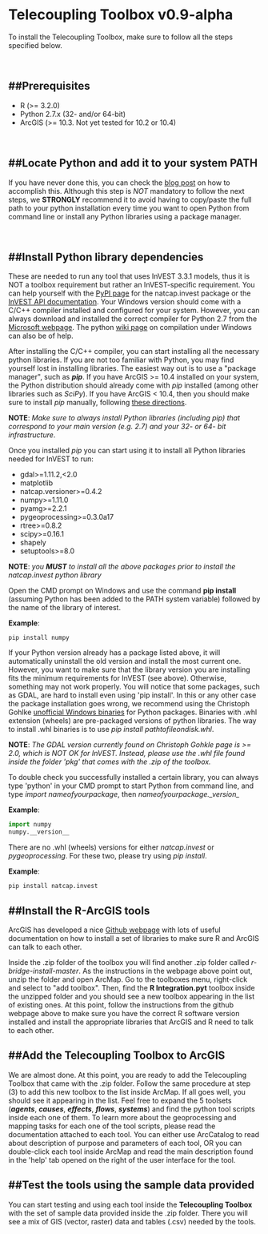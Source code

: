 Telecoupling Toolbox v0.9-alpha
===========
To install the Telecoupling Toolbox, make sure to follow all the steps specified below.

<br />

##Prerequisites
-----------
* R (>= 3.2.0)
* Python 2.7.x (32- and/or 64-bit)
* ArcGIS (>= 10.3. Not yet tested for 10.2 or 10.4)

<br data-effect="nomal"/>

##Locate Python and add it to your system PATH
------------
If you have never done this, you can check the [blog post](https://pythongisandstuff.wordpress.com/2013/07/10/locating-python-adding-to-path-and-accessing-arcpy/) on how to accomplish this. Although this step is *NOT* mandatory to follow the next steps, we **STRONGLY** recommend it to avoid having to copy/paste the full path to your python installation every time you want to open Python from command line or install any Python libraries using a package manager.

<br data-effect="slide"/>

##Install Python library dependencies
---------------------
These are needed to run any tool that uses InVEST 3.3.1 models, thus it is NOT a toolbox requirement but rather an InVEST-specific requirement. You can help yourself with the [PyPI page](https://pypi.python.org/pypi/natcap.invest/3.3.1 ) for the natcap.invest package or the [InVEST API documentation](http://invest.readthedocs.io/en/latest/installing.html). Your Windows version should come with a C/C++ compiler installed and configured for your system. However, you can always download and installed the correct compiler for Python 2.7 from the [Microsoft webpage](https://www.microsoft.com/en-us/download/details.aspx?id=44266). The python [wiki page](https://wiki.python.org/moin/WindowsCompilers) on compilation under Windows can also be of help.

After installing the C/C++ compiler, you can start installing all the necessary python libraries. If you are not too familiar with Python, you may find yourself lost in installing libraries. The easiest way out is to use a "package manager", such as __*pip*__. If you have ArcGIS >= 10.4 installed on your system, the Python distribution should already come with *pip* installed (among other libraries such as *SciPy*). If you have ArcGIS < 10.4, then you should make sure to install *pip* manually, following [these directions](https://pip.pypa.io/en/stable/installing/). 

**NOTE**: *Make sure to always install Python libraries (including *pip*) that correspond to your main version (e.g. 2.7) and your 32- or 64- bit infrastructure*.

Once you installed *pip* you can start using it to install all Python libraries needed for InVEST to run:

* gdal>=1.11.2,<2.0
* matplotlib
* natcap.versioner>=0.4.2
* numpy>=1.11.0
* pyamg>=2.2.1
* pygeoprocessing>=0.3.0a17
* rtree>=0.8.2
* scipy>=0.16.1
* shapely
* setuptools>=8.0

**NOTE**: *you __MUST__ to install all the above packages prior to install the natcap.invest python library*

Open the CMD prompt on Windows and use the command **pip install** (assuming Python has been added to the PATH system variable) followed by the name of the library of interest.

**Example**:

```
pip install numpy
```

If your Python version already has a package listed above, it will automatically uninstall the old version and install the most current one. However, you want to make sure that the library version you are installing fits the minimum requirements for InVEST (see above). Otherwise, something may not work properly. You will notice that some packages, such as GDAL, are hard to install even using
'pip install'. In this or any other case the package installation goes wrong, we recommend using the Christoph Gohlke [unofficial Windows binaries](http://www.lfd.uci.edu/~gohlke/pythonlibs/) for Python packages. Binaries with .whl extension (wheels) are pre-packaged versions of python libraries. The way to install .whl binaries is to use _pip install pathtofileondisk.whl_.

**NOTE**: *The GDAL version currently found on Christoph Gohkle page is >= 2.0, which is NOT OK for InVEST. Instead, please use the .whl file found inside the folder 'pkg' that comes with the .zip of the toolbox.*

To double check you successfully installed a certain library, you can always type 'python' in your CMD prompt to start Python from command line, and type _import nameofyourpackage_, then *nameofyourpackage.\__version__*

**Example**:

```python
import numpy
numpy.__version__
```

There are no .whl (wheels) versions for either *natcap.invest* or *pygeoprocessing*. For these two, please try using *pip install*.

**Example**:

```
pip install natcap.invest
```

##Install the R-ArcGIS tools
---------------------

ArcGIS has developed a nice [Github webpage](https://github.com/R-ArcGIS/r-bridge-install) with lots of useful documentation on how to install a set of libraries to make sure R and ArcGIS can talk to each other.

Inside the .zip folder of the toolbox you will find another .zip folder called *r-bridge-install-master*. As the instructions in the webpage above point out, unzip the folder and open ArcMap. Go to the toolboxes menu, right-click and select to "add toolbox". Then, find the **R Integration.pyt** toolbox inside the unzipped folder and you should see a new toolbox appearing in the list of existing ones. At this point, follow the instructions from the github webpage above to make sure you have the correct R software version installed and install the appropriate libraries that ArcGIS and R need to talk to each other.

##Add the Telecoupling Toolbox to ArcGIS
---------------------

We are almost done. At this point, you are ready to add the Telecoupling Toolbox that came with the .zip folder. Follow the same procedure at step (3) to add this new toolbox to the list inside ArcMap. If all goes well, you should see it appearing in the list. Feel free to expand the 5 toolsets (*__agents__*, *__causes__*, *__effects__*, *__flows__*, *__systems__*) and find the python tool scripts inside each one of them. To learn more about the geoprocessing and mapping tasks for each one of the tool scripts, please read the documentation attached to each tool. You can either use ArcCatalog to read about description of purpose and parameters of each tool, OR you can double-click each tool inside ArcMap and read the main description found in the 'help' tab opened on the right of the user interface for the tool.

##Test the tools using the sample data provided
---------------------

You can start testing and using each tool inside the **Telecoupling Toolbox** with the set of sample data provided inside the .zip folder. There you will see a mix of GIS (vector, raster) data and tables (.csv) needed by the tools.